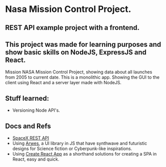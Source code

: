 # Nasa Mission Control Project. 

## REST API example project with a frontend. 

## This project was made for learning purposes and show basic skills on NodeJS, ExpressJS and React.

Mission NASA Mission Control Project, showing data about all launches from 2005 to current date. This is a monolithic app. 
Showing the GUI to the client using React and a server layer made with NodeJS.

## Stuff learned:

- Versioning Node API's. 






## Docs and Refs
- [SpaceX REST API](https://github.com/r-spacex/SpaceX-API#spacex-rest-api)
- Using [Arwes](https://github.com/r-spacex/SpaceX-API#spacex-rest-api), a UI library in JS that have synthwave and futuristic designs for Science fiction or Cyberpunk-like inspirations. 
- Using [Create React App](https://create-react-app.dev) as a shorthand solutions for creating a SPA in React, easy and quick.  
